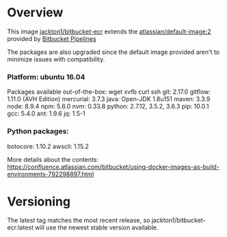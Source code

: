 # Overview
 This image [jackton1/bitbucket-ecr](https://github.com/jackton1/bitbucket-ecr-deploy) extends the [atlassian/default-image:2](https://hub.docker.com/r/atlassian/default-image/) provided by [Bitbucket Pipelines](https://confluence.atlassian.com/bitbucket/use-docker-images-as-build-environments-792298897.html)

The packages are also upgraded since the default image provided aren't to minimize issues with compatibility.

### Platform: ubuntu 16.04
Packages available out-of-the-box:
wget
xvfb
curl
ssh
git: 2.17.0
gitflow: 1.11.0 (AVH Edition)
mercurial: 3.7.3
java: Open-JDK 1.8u151
maven: 3.3.9
node: 8.9.4
npm: 5.6.0
nvm: 0.33.8
python: 2.7.12, 3.5.2, 3.6.3
pip: 10.0.1
gcc: 5.4.0
ant: 1.9.6
jq: 1.5-1


### Python packages:
botocore: 1.10.2
awscli: 1.15.2

More details about the contents:
https://confluence.atlassian.com/bitbucket/using-docker-images-as-build-environments-792298897.html

# Versioning
The latest tag matches the most recent release, so jackton1/bitbucket-ecr:latest
 will use the newest stable version available.
